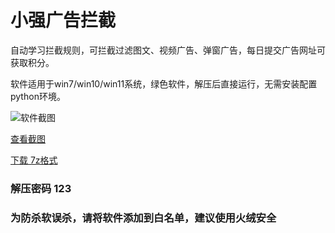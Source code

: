 ﻿# 小强广告拦截
自动学习拦截规则，可拦截过滤图文、视频广告、弹窗广告，每日提交广告网址可获取积分。

软件适用于win7/win10/win11系统，绿色软件，解压后直接运行，无需安装配置python环境。

![软件截图](https://s1.ax1x.com/2023/04/19/p9ki6Nn.png)

[查看截图](https://s1.ax1x.com/2023/04/19/p9ki6Nn.png)

[下载 7z格式](https://ddxy88.github.io/xx/%E5%B0%8F%E5%BC%BA%E5%B9%BF%E5%91%8A%E6%8B%A6%E6%88%AA.7z)

### 解压密码 123

### 为防杀软误杀，请将软件添加到白名单，建议使用火绒安全
